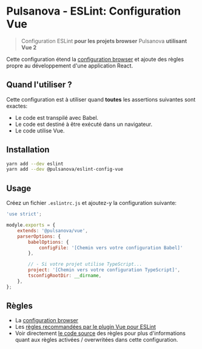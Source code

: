 # Pulsanova - ESLint: Configuration Vue

> Configuration ESLint __pour les projets browser__ Pulsanova __utilisant Vue 2__

Cette configuration étend la [configuration browser](../browser) et ajoute des règles propre
au développement d'une application React.

## Quand l'utiliser ?

Cette configuration est à utiliser quand __toutes__ les assertions suivantes sont exactes:
- Le code est transpilé avec Babel.
- Le code est destiné à être exécuté dans un navigateur.
- Le code utilise Vue.

## Installation

```bash
yarn add --dev eslint
yarn add --dev @pulsanova/eslint-config-vue
```

## Usage

Créez un fichier `.eslintrc.js` et ajoutez-y la configuration suivante:

```js
'use strict';

modyle.exports = {
    extends: '@pulsanova/vue',
    parserOptions: { 
        babelOptions: {
            configFile: '[Chemin vers votre configuration Babel]' 
        },

        // - Si votre projet utilise TypeScript...
        project: '[Chemin vers votre configuration TypeScript]',
        tsconfigRootDir: __dirname,
    },
};
```

## Règles

- La [configuration browser](../browser)
- Les [règles recommandées par le plugin Vue pour ESLint](https://eslint.vuejs.org/rules/)
- Voir directement [le code source](index.js) des règles pour plus d'informations quant
  aux règles activées / overwritées dans cette configuration.
